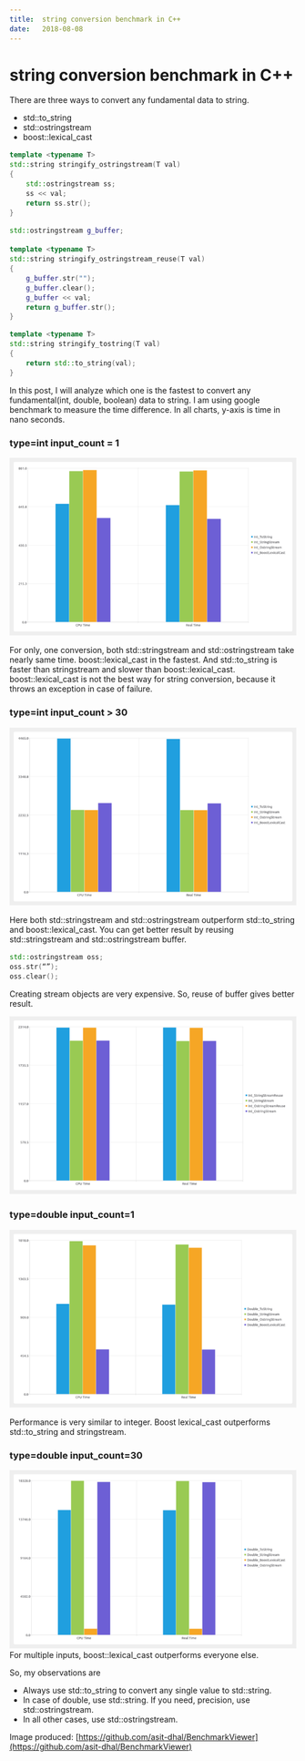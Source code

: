 ```yaml
---
title:  string conversion benchmark in C++
date:   2018-08-08
---
```


# string conversion benchmark in C++

There are three ways to convert any fundamental data to string.

* std::to_string
* std::ostringstream
* boost::lexical_cast

```cpp
template <typename T>
std::string stringify_ostringstream(T val)
{
    std::ostringstream ss;
    ss << val;
    return ss.str();
}
```

```cpp
std::ostringstream g_buffer;

template <typename T>
std::string stringify_ostringstream_reuse(T val)
{
    g_buffer.str(""); 
    g_buffer.clear();
    g_buffer << val;
    return g_buffer.str();
}
```

```cpp
template <typename T>
std::string stringify_tostring(T val)
{
    return std::to_string(val);
}
```

In this post, I will analyze which one is the fastest to convert any fundamental(int, double, boolean) data to string. I am using google benchmark to measure the time difference. In all charts, y-axis is time in nano seconds.

### type=int input_count = 1

![Int_to_string_count_1](images/int_tostring_count_1.png)

For only, one conversion, both std::stringstream and std::ostringstream take nearly same time. boost::lexical_cast in the fastest. And std::to_string is faster than stringstream and slower than boost::lexical_cast. boost::lexical_cast is not the best way for string conversion, because it throws an exception in case of failure.

### type=int input_count > 30

![Int_to_string_count_30](images/int_tostring_count_30.png)

Here both std::stringstream and std::ostringstream outperform std::to_string and boost::lexical_cast. You can get better result by reusing std::stringstream and std::ostringstream buffer.

```cpp
std::ostringstream oss;
oss.str(“”);
oss.clear();
```

Creating stream objects are very expensive. So, reuse of buffer gives better result.

![Int_to_string_count_30_buffer_reuse](images/int_tostring_count_30_buffer_reuse.png)

### type=double input_count=1

![double_tostring_count_1](images/double_tostring_count_1.png)

Performance is very similar to integer. Boost lexical_cast outperforms std::to_string and stringstream.

### type=double input_count=30

![double_tostring_count_30](images/double_tostring_count_30.png)
For multiple inputs, boost::lexical_cast outperforms everyone else.

So, my observations are

* Always use std::to_string to convert any single value to std::string.
* In case of double, use std::string. If you need, precision, use std::ostringstream.
* In all other cases, use std::ostringstream.

Image produced: [https://github.com/asit-dhal/BenchmarkViewer](https://github.com/asit-dhal/BenchmarkViewer)
